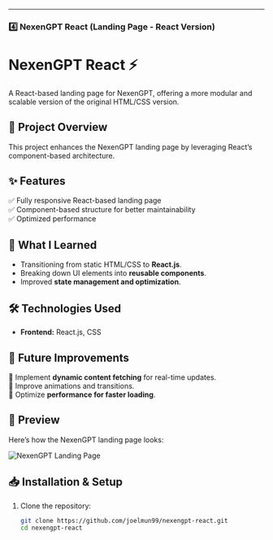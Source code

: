 ---

### **4️⃣ NexenGPT React (Landing Page - React Version)**

# NexenGPT React ⚡  
A React-based landing page for NexenGPT, offering a more modular and scalable version of the original HTML/CSS version.

## 📌 Project Overview  
This project enhances the NexenGPT landing page by leveraging React’s component-based architecture.

## ✨ Features  
✅ Fully responsive React-based landing page  
✅ Component-based structure for better maintainability  
✅ Optimized performance  

## 📖 What I Learned  
- Transitioning from static HTML/CSS to **React.js**.  
- Breaking down UI elements into **reusable components**.  
- Improved **state management and optimization**.  

## 🛠 Technologies Used  
- **Frontend:** React.js, CSS  

## 🚀 Future Improvements  
🔹 Implement **dynamic content fetching** for real-time updates.  
🔹 Improve animations and transitions.  
🔹 Optimize **performance for faster loading**. 

## 📸 Preview
Here’s how the NexenGPT landing page looks:

![NexenGPT Landing Page]("https://github-production-user-asset-6210df.s3.amazonaws.com/189268217/423205557-c6be47d7-b05f-4b73-bd8d-de7a0525dfe0.png?X-Amz-Algorithm=AWS4-HMAC-SHA256&X-Amz-Credential=AKIAVCODYLSA53PQK4ZA%2F20250316%2Fus-east-1%2Fs3%2Faws4_request&X-Amz-Date=20250316T104848Z&X-Amz-Expires=300&X-Amz-Signature=950f931c7e5dcac5c3566aa1a0e3bac94b5f3978b49499959072c36c9cadb608&X-Amz-SignedHeaders=host)

## 📥 Installation & Setup  
1. Clone the repository:  
   ```bash
   git clone https://github.com/joelmun99/nexengpt-react.git
   cd nexengpt-react
